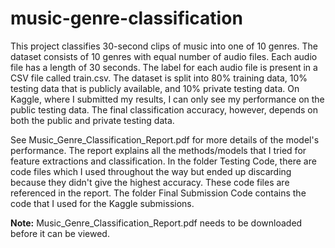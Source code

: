 # music-genre-classification
 This project classifies 30-second clips of music into one of 10 genres. The dataset consists of 10 genres with equal number of audio files. Each audio file has a length of 30 seconds. The label for each audio file is present in a CSV file called train.csv. The dataset is split into 80% training data, 10% testing data that is publicly available, and 10% private testing data. On Kaggle, where I submitted my results, I can only see my performance on the public testing data. The final classification accuracy, however, depends on both the public and private testing data.

 See Music_Genre_Classification_Report.pdf for more details of the model's performance. The report explains all the methods/models that I tried for feature extractions and classification. In the folder Testing Code, there are code files which I used throughout the way but ended up discarding because they didn't give the highest accuracy. These code files are referenced in the report. The folder Final Submission Code contains the code that I used for the Kaggle submissions.

 **Note:** Music_Genre_Classification_Report.pdf needs to be downloaded before it can be viewed.
